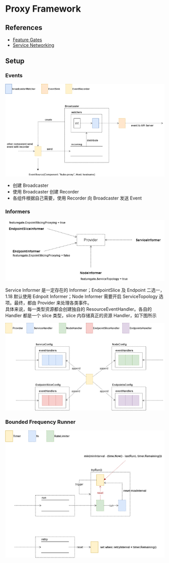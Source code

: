 # Proxy Framework

## References

* [Feature Gates](https://kubernetes.io/docs/reference/command-line-tools-reference/feature-gates/)
* [Service Networking](https://kubernetes.io/docs/concepts/services-networking/service/)

## Setup

### Events

![kube-proxy-broadcaster.svg](../.gitbook/assets/1%20%288%29.png)

* 创建 Broadcaster
* 使用 Broadcaster 创建 Recorder
* 各组件根据自己需要，使用 Recorder 向 Broadcaster 发送 Event

### Informers

![kube-proxy-informers.svg](../.gitbook/assets/2%20%289%29.png)

  
Service Informer 是一定存在的 Informer；EndpointSlice 及 Endpoint 二选一，1.18 默认使用 Ednpoit Informer；Node Informer 需要开启 ServiceTopology 选项。最终，都由 Provider 来处理各类事件。  
具体来说，每一类型资源都会创建独自的 ResourceEventHandler。各自的 Handler 都是一个 slice 类型，slice 内存储真正的资源 Handler，如下图所示  
 

![kube-proxy-resource-handler.svg](../.gitbook/assets/3%20%289%29.png)



### Bounded Frequency Runner

![kube-proxy-bounded-frequency-runner.svg](../.gitbook/assets/4%20%289%29.png)

